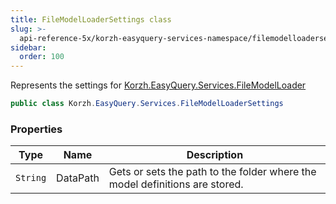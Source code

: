```yaml
---
title: FileModelLoaderSettings class
slug: >-
  api-reference-5x/korzh-easyquery-services-namespace/filemodelloadersettings-class
sidebar:
  order: 100
---
```


Represents the settings for [Korzh.EasyQuery.Services.FileModelLoader](/easyquery/docs/api-reference-5x/korzh-easyquery-services-namespace/filemodelloader-class)
```csharp
public class Korzh.EasyQuery.Services.FileModelLoaderSettings

```

### Properties

| Type | Name | Description | 
| --- | --- | --- | 
| `String` | DataPath | Gets or sets the path to the folder where the model definitions are stored. |
